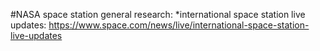 #NASA space station general research:
*international space station live updates: https://www.space.com/news/live/international-space-station-live-updates
